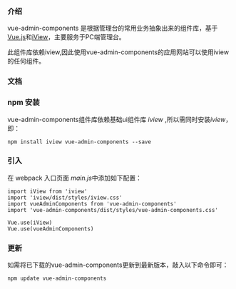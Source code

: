 ### 介绍

vue-admin-components 是根据管理台的常用业务抽象出来的组件库，基于<a href="https://cn.vuejs.org" target="_blank">Vue.js</a>和<a href="https://www.iviewui.com" target="_blank">iView</a>，主要服务于PC端管理台。

此组件库依赖iview,因此使用vue-admin-components的应用网站可以使用iview的任何组件。

### 文档
<!-- <a href="http://www.bychjh.com/vue-admin-components" target="_blank">vue-admin-components</a> -->

### npm 安装

vue-admin-components组件库依赖基础ui组件库 <i>iview</i> ,所以需同时安装<i>iview</i>，即：
```
npm install iview vue-admin-components --save
```
### 引入
在 webpack 入口页面 <i>main.js</i>中添加如下配置：
```
import iView from 'iview'
import 'iview/dist/styles/iview.css'
import vueAdminComponents from 'vue-admin-components'
import 'vue-admin-components/dist/styles/vue-admin-components.css'

Vue.use(iView)
Vue.use(vueAdminComponents)
```
### 更新
如需将已下载的vue-admin-components更新到最新版本，敲入以下命令即可：
```
npm update vue-admin-components
```
